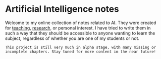 # Artificial Intelligence notes

Welcome to my online collection of notes related to AI. They were created for [teaching](https://www.bpesquet.fr/teaching/), [research](https://www.bpesquet.fr/research/), or personal interest. I have tried to write them in such a way that they should be accessible to anyone wanting to learn the subject, regardless of whether you are one of my students or not.

```{note}
This project is still very much in alpha stage, with many missing or incomplete chapters. Stay tuned for more content in the near future!
```
